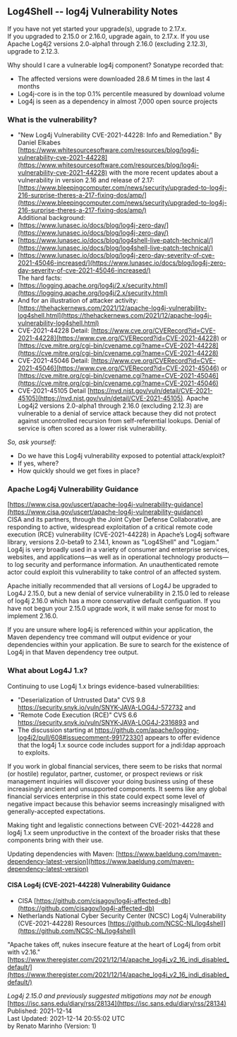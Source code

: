 ## Log4Shell -- log4j Vulnerability Notes  

If you have not yet started your upgrade(s), upgrade to 2.17.x.  
If you upgraded to 2.15.0 or 2.16.0, upgrade again, to 2.17.x.
If you use Apache Log4j2 versions 2.0-alpha1 through 2.16.0 (excluding 2.12.3), upgrade to 2.12.3.

Why should I care a vulnerable log4j component?  Sonatype recorded that:  

* The affected versions were downloaded 28.6 M times in the last 4 months  
* Log4j-core is in the top 0.1% percentile measured by download volume  
* Log4j is seen as a dependency in almost 7,000 open source projects  

### What is the vulnerability?  
* "New Log4j Vulnerability CVE-2021-44228: Info and Remediation." By Daniel Elkabes
[https://www.whitesourcesoftware.com/resources/blog/log4j-vulnerability-cve-2021-44228](https://www.whitesourcesoftware.com/resources/blog/log4j-vulnerability-cve-2021-44228) with the more recent updates about a vulnerability in version 2.16 and release of 2.17: [https://www.bleepingcomputer.com/news/security/upgraded-to-log4j-216-surprise-theres-a-217-fixing-dos/amp/](https://www.bleepingcomputer.com/news/security/upgraded-to-log4j-216-surprise-theres-a-217-fixing-dos/amp/)  
Additional background:  
* [https://www.lunasec.io/docs/blog/log4j-zero-day/](https://www.lunasec.io/docs/blog/log4j-zero-day/)  
* [https://www.lunasec.io/docs/blog/log4shell-live-patch-technical/](https://www.lunasec.io/docs/blog/log4shell-live-patch-technical/)  
* [https://www.lunasec.io/docs/blog/log4j-zero-day-severity-of-cve-2021-45046-increased/](https://www.lunasec.io/docs/blog/log4j-zero-day-severity-of-cve-2021-45046-increased/)  
The hard facts:  
* [https://logging.apache.org/log4j/2.x/security.html](https://logging.apache.org/log4j/2.x/security.html)  
* And for an illustration of attacker activity: [https://thehackernews.com/2021/12/apache-log4j-vulnerability-log4shell.html](https://thehackernews.com/2021/12/apache-log4j-vulnerability-log4shell.html)    
* CVE-2021-44228 Detail: [https://www.cve.org/CVERecord?id=CVE-2021-44228](https://www.cve.org/CVERecord?id=CVE-2021-44228) or [https://cve.mitre.org/cgi-bin/cvename.cgi?name=CVE-2021-44228](https://cve.mitre.org/cgi-bin/cvename.cgi?name=CVE-2021-44228)  
* CVE-2021-45046 Detail: [https://www.cve.org/CVERecord?id=CVE-2021-45046](https://www.cve.org/CVERecord?id=CVE-2021-45046) or [https://cve.mitre.org/cgi-bin/cvename.cgi?name=CVE-2021-45046](https://cve.mitre.org/cgi-bin/cvename.cgi?name=CVE-2021-45046)  
* CVE-2021-45105 Detail [https://nvd.nist.gov/vuln/detail/CVE-2021-45105](https://nvd.nist.gov/vuln/detail/CVE-2021-45105).  Apache Log4j2 versions 2.0-alpha1 through 2.16.0 (excluding 2.12.3) are vulnerable to a denial of service attack because they did not protect against uncontrolled recursion from self-referential lookups.  Denial of service is often scored as a lower risk vulnerability.  


*So, ask yourself:*  
* Do we have this Log4j vulnerability exposed to potential attack/exploit?  
* If yes, where?  
* How quickly should we get fixes in place?  


### Apache Log4j Vulnerability Guidance  
[https://www.cisa.gov/uscert/apache-log4j-vulnerability-guidance](https://www.cisa.gov/uscert/apache-log4j-vulnerability-guidance)  
CISA and its partners, through the Joint Cyber Defense Collaborative, are responding to active, widespread exploitation of a critical remote code execution (RCE) vulnerability (CVE-2021-44228) in Apache’s Log4j software library, versions 2.0-beta9 to 2.14.1, known as "Log4Shell" and "Logjam." Log4j is very broadly used in a variety of consumer and enterprise services, websites, and applications—as well as in operational technology products—to log security and performance information. An unauthenticated remote actor could exploit this vulnerability to take control of an affected system.  

Apache initially recommended that all versions of Log4J be upgraded to Log4J 2.15.0, but a new denial of service vulnerability in 2.15.0 led to release of log4j 2.16.0 which has a more conservative default configuation.  If you have not begun your 2.15.0 upgrade work, it will make sense for most to implement 2.16.0.

If you are unsure where log4j is referenced within your application, the Maven dependency tree command will output evidence or your dependencies within your application. Be sure to search for the existence of Log4j in that Maven dependency tree output.

### What about Log4J 1.x?
Continuing to use Log4j 1.x brings evidence-based vulnerabilities:

* "Deserialization of Untrusted Data" CVS 9.8 https://security.snyk.io/vuln/SNYK-JAVA-LOG4J-572732 and
* "Remote Code Execution (RCE)" CVS 6.6 https://security.snyk.io/vuln/SNYK-JAVA-LOG4J-2316893 and
* The discussion starting at https://github.com/apache/logging-log4j2/pull/608#issuecomment-991723301 appears to offer evidence that the log4j 1.x source code includes support for a jndi:ldap approach to exploits.

If you work in global financial services, there seem to be risks that normal (or hostile) regulator, partner, customer, or prospect reviews or risk management inquiries will discover your doing business using of these increasingly ancient and unsupported components.  It seems like any global financial services enterprise in this state could expect some level of negative impact because this behavior seems increasingly misaligned with generally-accepted expectations.

Making tight and legalistic connections between CVE-2021-44228 and log4j 1.x seem unproductive in the context of the broader risks that these components bring with their use.

Updating dependencies with Maven: [https://www.baeldung.com/maven-dependency-latest-version](https://www.baeldung.com/maven-dependency-latest-version)  

#### CISA Log4j (CVE-2021-44228) Vulnerability Guidance  
* CISA [https://github.com/cisagov/log4j-affected-db](https://github.com/cisagov/log4j-affected-db)  
* Netherlands National Cyber Security Center (NCSC) Log4j Vulnerability (CVE-2021-44228) Resources  [https://github.com/NCSC-NL/log4shell](https://github.com/NCSC-NL/log4shell)  

"Apache takes off, nukes insecure feature at the heart of Log4j from orbit with v2.16." [https://www.theregister.com/2021/12/14/apache_log4j_v2_16_jndi_disabled_default/](https://www.theregister.com/2021/12/14/apache_log4j_v2_16_jndi_disabled_default/)  


*Log4j 2.15.0 and previously suggested mitigations may not be enough*  
[https://isc.sans.edu/diary/rss/28134](https://isc.sans.edu/diary/rss/28134)  
Published: 2021-12-14  
Last Updated: 2021-12-14 20:55:02 UTC  
by Renato Marinho (Version: 1)  
